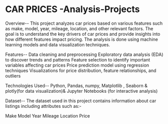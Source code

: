# CAR PRICES -Analysis-Projects
Overview--
This project analyzes car prices based on various features such as make, model, year, mileage, location, and other relevant factors. The goal is to understand the key drivers of car prices and provide insights into how different features impact pricing. The analysis is done using machine learning models and data visualization techniques.

Features--
Data cleaning and preprocessing
Exploratory data analysis (EDA) to discover trends and patterns
Feature selection to identify important variables affecting car prices
Price prediction model using regression techniques
Visualizations for price distribution, feature relationships, and outliers

Technologies Used--
Python,
Pandas,
numpy,
Matplotlib , Seaborn & plotly(for data visualization)&
Jupyter Notebooks (for interactive analysis)

Dataset--
The dataset used in this project contains information about car listings including attributes such as:-

Make
Model
Year
Mileage
Location
Price
